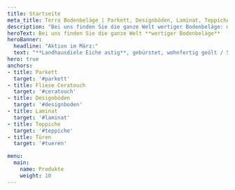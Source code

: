 ```yaml
---
title: Startseite
meta_title: Terra Bodenbeläge | Parkett, Designböden, Laminat, Teppiche, Türen | Freiburg-Opfingen
description: "Bei uns finden Sie die ganze Welt wertiger Bodenbeläge: markanter Parkett, flexibler Vinyl oder lebendiger Laminat? Wir haben den Belag, der Ihren Raum besonders macht."
heroText: Bei uns finden Sie die ganze Welt **wertiger Bodenbeläge**
heroBanner:
  headline: "Aktion im März:"
  text: "**Landhausdiele Eiche astig**, gebürstet, wohnfertig geölt / 50€/m² inkl. MwSt./ **Format**: 1860 x 189 x 15 mm / **Nutzschicht**: 4 mm / **Aufbau**: 3-Schicht, massive Holzmittellage / **Sofort abholbereit** / gültig bis 14.04.2023"
hero: true
anchors:
- title: Parkett
  target: '#parkett'
- title: Fliese Ceratouch
  target: '#ceratouch'
- title: Designböden
  target: '#designboden'
- title: Laminat
  target: '#laminat'
- title: Teppiche
  target: '#teppiche'
- title: Türen
  target: '#tueren'

menu:
  main:
    name: Produkte
    weight: 10
---
```


